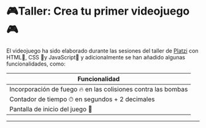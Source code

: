 # 🎮Taller: Crea  tu primer videojuego 🎮
El videojuego ha sido elaborado durante las sesiones del taller de [Platzi](https://platzi.com) con  HTML🧡, CSS 💙y JavaScript💛 y adicionalmente se han añadido algunas funcionalidades, como:

|Funcionalidad    |
|----------------|
|Incorporación de fuego 🔥 en las colisiones contra las bombas |
|Contador de tiempo ⏱ en segundos + 2 decimales|
|Pantalla de inicio del juego 🤠|


_________